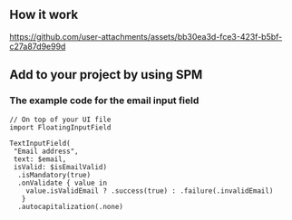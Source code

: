 ## How it work

https://github.com/user-attachments/assets/bb30ea3d-fce3-423f-b5bf-c27a87d9e99d

## Add to your project by using SPM

### The example code for the email input field

```
// On top of your UI file 
import FloatingInputField

TextInputField(
 "Email address",
 text: $email,
 isValid: $isEmailValid)
  .isMandatory(true)
  .onValidate { value in
    value.isValidEmail ? .success(true) : .failure(.invalidEmail)
   }
  .autocapitalization(.none)
```

